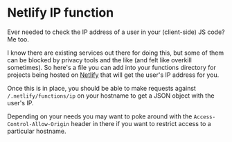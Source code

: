 # Netlify IP function

Ever needed to check the IP address of a user in your (client-side) JS code? Me too.

I know there are existing services out there for doing this, but some of them can be blocked by privacy tools and the like (and felt like overkill sometimes). So here's a file you can add into your functions directory for projects being hosted on [Netlify](https://netlify.com/) that will get the user's IP address for you.

Once this is in place, you should be able to make requests against `/.netlify/functions/ip` on your hostname to get a JSON object with the user's IP.

Depending on your needs you may want to poke around with the `Access-Control-Allow-Origin` header in there if you want to restrict access to a particular hostname.